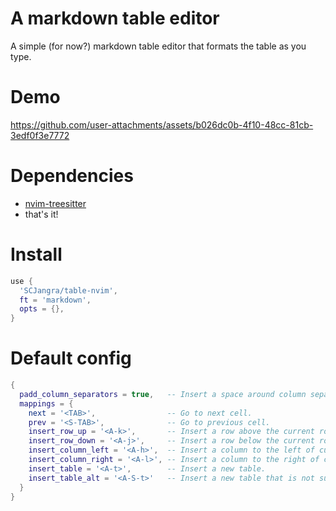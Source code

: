 # A markdown table editor
A simple (for now?) markdown table editor that formats the table as you type.

# Demo
https://github.com/user-attachments/assets/b026dc0b-4f10-48cc-81cb-3edf0f3e7772

# Dependencies
- [nvim-treesitter](https://github.com/nvim-treesitter/nvim-treesitter)
- that's it!

# Install
```lua
use {
  'SCJangra/table-nvim',
  ft = 'markdown',
  opts = {},
}
```

# Default config
```lua
{
  padd_column_separators = true,   -- Insert a space around column separators.
  mappings = {
    next = '<TAB>',                -- Go to next cell.
    prev = '<S-TAB>',              -- Go to previous cell.
    insert_row_up = '<A-k>',       -- Insert a row above the current row.
    insert_row_down = '<A-j>',     -- Insert a row below the current row.
    insert_column_left = '<A-h>',  -- Insert a column to the left of current column.
    insert_column_right = '<A-l>', -- Insert a column to the right of current column.
    insert_table = '<A-t>',        -- Insert a new table.
    insert_table_alt = '<A-S-t>'   -- Insert a new table that is not surrounded by pipes.
  }
}
```
